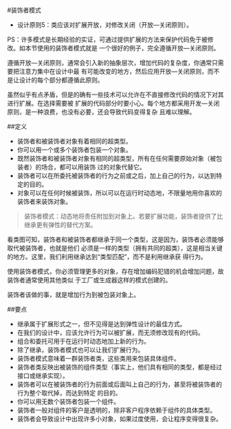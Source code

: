 #装饰者模式

* 设计原则5：类应该对扩展开放，对修改关闭（开放—关闭原则）。

PS：许多模式是长期经验的实证，可通过提供扩展的方法来保护代码免于被修改。如本节使用的装饰者模式就是
一个很好的例子，完全遵循开放—关闭原则。

遵循开放—关闭原则，通常会引入新的抽象层次，增加代码的复杂度，你通常只需要把注意力集中在设计中最
有可能改变的地方，然后应用开放—关闭原则，而不是让设计的每个部分都遵循此原则。

虽然似乎有点矛盾，但是的确有一些技术可以允许在不直接修改代码的情况下对其进行扩展。在选择需要被
扩展的代码部分时要小心。每个地方都采用开发—关闭原则，是一种浪费，也没有必要，还会导致代码变得复杂
且难以理解。

##定义

* 装饰者和被装饰者对象有着相同的超类型。
* 你可以用一个或多个装饰者包装一个对象。
* 既然装饰者和被装饰者对象有相同的超类型，所有在任何需要原始对象（被包装者）的场合，都可以用装饰
过的对象代替它。
* 装饰者可以在所委托被装饰者的行为之前或之后，加上自己的行为，以达到特定的目的。
* 对象可以在任何时候被装饰，所以可以在运行时动态地，不限量地用你喜欢的装饰者来装饰对象。

> 装饰者模式：动态地将责任附加到对象上。若要扩展功能，装饰者提供了比继承更有弹性的替代方案。

看类图可知，装饰者和被装饰者都继承于同一个类型，这是因为，装饰者必须能够取代被装饰者，也就是他们
必须是一样的类型（拥有共同的超类），这是相当关键的地方。这里，我们利用继承达到“类型匹配”，而不是利用继承获
得行为。

使用装饰者模式，你必须管理更多的对象，存在增加编码犯错的机会增加问题，故装饰者通常使用其他类似
于工厂或生成器这样的模式创建的。

装饰者该做的事，就是增加行为到被包装对象上。

##要点

* 继承属于扩展形式之一，但不见得是达到弹性设计的最佳方式。
* 在我们的设计中，应该允许行为可以被扩展，而无须修改现有的代码。
* 组合和委托可用于在运行时动态地加上新的行为。
* 除了继承，装饰者模式也可以让我们扩展行为。
* 装饰者模式意味着一群装饰者类，这些类用来包装具体组件。
* 装饰者类反映出被装饰的组件类型（事实上，他们具有相同的类型，都是经过接口或继承实现）。
* 装饰者可以在被装饰者的行为前面或后面叫上自己的行为，甚至将被装饰者的行为整个取代掉，而达到特定
的目的。
* 你可以用无数个装饰者包装一个组件。
* 装饰者一般对组件的客户是透明的，除非客户程序依赖于组件的具体类型。
* 装饰者会导致设计中出现许多小对象，如果过度使用，会让程序变得很复杂。
